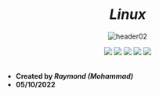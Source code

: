 <!-- HEADERS -->
<h1 align="center">
  <b> 
   <i>
     Linux 
   </i>
  </b>
</h1>
 
<!-- HEADER PICTURE -->
<div align="center">
 
  ![header02](https://user-images.githubusercontent.com/81623530/172003802-153f11ed-559a-4c50-931f-bb87e200e6c2.png)

</div>

<!-- BADGES-->
<div align="center">
  <img src="https://img.shields.io/github/stars/slash071/linux">
  <img src="https://img.shields.io/github/license/slash071/linux?color=purple"> 
  <img src="https://img.shields.io/badge/GNU%2FLinux-%E2%9D%A4%EF%B8%8F-cyan">
  <img src="https://img.shields.io/badge/open--source-%F0%9F%94%A5-red">
  <img src="https://img.shields.io/github/last-commit/slash071/Linux"> 

</div>

<!-- LINE SPACE -->
</br>

<!-- NOTES -->
- __Created by *Raymond (Mohammad)*__
- __05/10/2022__

